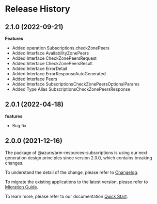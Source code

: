 # Release History
    
## 2.1.0 (2022-09-21)
    
**Features**

  - Added operation Subscriptions.checkZonePeers
  - Added Interface AvailabilityZonePeers
  - Added Interface CheckZonePeersRequest
  - Added Interface CheckZonePeersResult
  - Added Interface ErrorDetail
  - Added Interface ErrorResponseAutoGenerated
  - Added Interface Peers
  - Added Interface SubscriptionsCheckZonePeersOptionalParams
  - Added Type Alias SubscriptionsCheckZonePeersResponse
    
## 2.0.1 (2022-04-18)

**features**

  - Bug fix

## 2.0.0 (2021-12-16)

The package of @azure/arm-resources-subscriptions is using our next generation design principles since version 2.0.0, which contains breaking changes.

To understand the detail of the change, please refer to [Changelog](https://aka.ms/js-track2-changelog).

To migrate the existing applications to the latest version, please refer to [Migration Guide](https://aka.ms/js-track2-migration-guide).

To learn more, please refer to our documentation [Quick Start](https://aka.ms/js-track2-quickstart).
